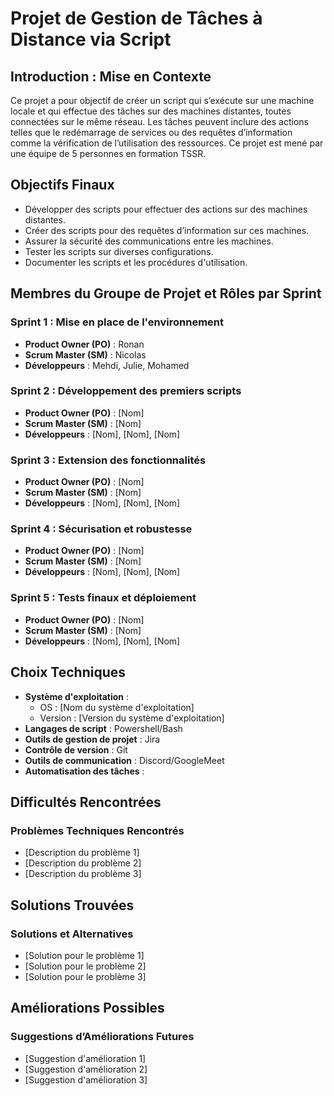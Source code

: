 # Projet de Gestion de Tâches à Distance via Script

## Introduction : Mise en Contexte

Ce projet a pour objectif de créer un script qui s’exécute sur une machine locale et qui effectue des tâches sur des machines distantes, toutes connectées sur le même réseau. Les tâches peuvent inclure des actions telles que le redémarrage de services ou des requêtes d’information comme la vérification de l’utilisation des ressources. Ce projet est mené par une équipe de 5 personnes en formation TSSR.

## Objectifs Finaux

- Développer des scripts pour effectuer des actions sur des machines distantes.
- Créer des scripts pour des requêtes d’information sur ces machines.
- Assurer la sécurité des communications entre les machines.
- Tester les scripts sur diverses configurations.
- Documenter les scripts et les procédures d'utilisation.

## Membres du Groupe de Projet et Rôles par Sprint

### Sprint 1 : Mise en place de l'environnement
- **Product Owner (PO)** : Ronan
- **Scrum Master (SM)** : Nicolas
- **Développeurs** : Mehdi, Julie, Mohamed

### Sprint 2 : Développement des premiers scripts
- **Product Owner (PO)** : [Nom]
- **Scrum Master (SM)** : [Nom]
- **Développeurs** : [Nom], [Nom], [Nom]

### Sprint 3 : Extension des fonctionnalités
- **Product Owner (PO)** : [Nom]
- **Scrum Master (SM)** : [Nom]
- **Développeurs** : [Nom], [Nom], [Nom]

### Sprint 4 : Sécurisation et robustesse
- **Product Owner (PO)** : [Nom]
- **Scrum Master (SM)** : [Nom]
- **Développeurs** : [Nom], [Nom], [Nom]

### Sprint 5 : Tests finaux et déploiement
- **Product Owner (PO)** : [Nom]
- **Scrum Master (SM)** : [Nom]
- **Développeurs** : [Nom], [Nom], [Nom]

## Choix Techniques

- **Système d'exploitation** :
  - OS : [Nom du système d'exploitation]
  - Version : [Version du système d'exploitation]
- **Langages de script** : Powershell/Bash
- **Outils de gestion de projet** : Jira
- **Contrôle de version** : Git
- **Outils de communication** : Discord/GoogleMeet
- **Automatisation des tâches** : 

## Difficultés Rencontrées

### Problèmes Techniques Rencontrés
- [Description du problème 1]
- [Description du problème 2]
- [Description du problème 3]

## Solutions Trouvées

### Solutions et Alternatives
- [Solution pour le problème 1]
- [Solution pour le problème 2]
- [Solution pour le problème 3]

## Améliorations Possibles

### Suggestions d’Améliorations Futures
- [Suggestion d'amélioration 1]
- [Suggestion d'amélioration 2]
- [Suggestion d'amélioration 3]
